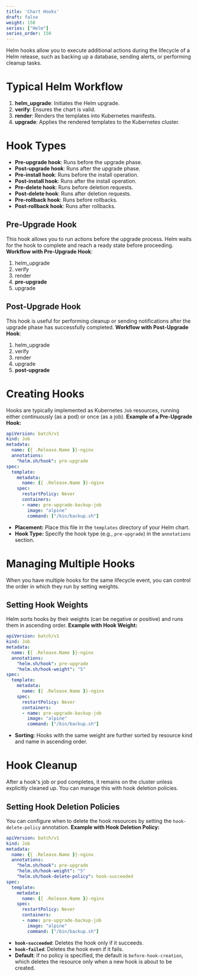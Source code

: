 ```yaml
---
title: 'Chart Hooks'
draft: false
weight: 150
series: ["Helm"]
series_order: 150
---
```

Helm hooks allow you to execute additional actions during the lifecycle of a Helm release, such as backing up a database, sending alerts, or performing cleanup tasks.
# Typical Helm Workflow
1. **helm_upgrade**: Initiates the Helm upgrade.
2. **verify**: Ensures the chart is valid.
3. **render**: Renders the templates into Kubernetes manifests.
4. **upgrade**: Applies the rendered templates to the Kubernetes cluster.
# Hook Types
- **Pre-upgrade hook**: Runs before the upgrade phase.
- **Post-upgrade hook**: Runs after the upgrade phase.
- **Pre-install hook**: Runs before the install operation.
- **Post-install hook**: Runs after the install operation.
- **Pre-delete hook**: Runs before deletion requests.
- **Post-delete hook**: Runs after deletion requests.
- **Pre-rollback hook**: Runs before rollbacks.
- **Post-rollback hook**: Runs after rollbacks.
## Pre-Upgrade Hook
This hook allows you to run actions before the upgrade process. Helm waits for the hook to complete and reach a ready state before proceeding.
**Workflow with Pre-Upgrade Hook**:
1. helm_upgrade
2. verify
3. render
4. **pre-upgrade**
5. upgrade
## Post-Upgrade Hook
This hook is useful for performing cleanup or sending notifications after the upgrade phase has successfully completed.
**Workflow with Post-Upgrade Hook**:
1. helm_upgrade
2. verify
3. render
4. upgrade
5. **post-upgrade**
# Creating Hooks
Hooks are typically implemented as Kubernetes `Job` resources, running either continuously (as a pod) or once (as a job).
**Example of a Pre-Upgrade Hook:**
```yaml
apiVersion: batch/v1
kind: Job
metadata:
  name: {{ .Release.Name }}-nginx
  annotations:
    "helm.sh/hook": pre-upgrade
spec:
  template:
    metadata:
      name: {{ .Release.Name }}-nginx
    spec:
      restartPolicy: Never
      containers:
      - name: pre-upgrade-backup-job
        image: "alpine"
        command: ["/bin/backup.sh"]
```
- **Placement:** Place this file in the `templates` directory of your Helm chart.
- **Hook Type:** Specify the hook type (e.g., `pre-upgrade`) in the `annotations` section.
# Managing Multiple Hooks
When you have multiple hooks for the same lifecycle event, you can control the order in which they run by setting weights.
## Setting Hook Weights
Helm sorts hooks by their weights (can be negative or positive) and runs them in ascending order.
**Example with Hook Weight:**
```yaml
apiVersion: batch/v1
kind: Job
metadata:
  name: {{ .Release.Name }}-nginx
  annotations:
    "helm.sh/hook": pre-upgrade
    "helm.sh/hook-weight": "5"
spec:
  template:
    metadata:
      name: {{ .Release.Name }}-nginx
    spec:
      restartPolicy: Never
      containers:
      - name: pre-upgrade-backup-job
        image: "alpine"
        command: ["/bin/backup.sh"]
```
- **Sorting**: Hooks with the same weight are further sorted by resource kind and name in ascending order.
# Hook Cleanup
After a hook's job or pod completes, it remains on the cluster unless explicitly cleaned up. You can manage this with hook deletion policies.
## Setting Hook Deletion Policies
You can configure when to delete the hook resources by setting the `hook-delete-policy` annotation.
**Example with Hook Deletion Policy:**
```yaml
apiVersion: batch/v1
kind: Job
metadata:
  name: {{ .Release.Name }}-nginx
  annotations:
    "helm.sh/hook": pre-upgrade
    "helm.sh/hook-weight": "5"
    "helm.sh/hook-delete-policy": hook-succeeded
spec:
  template:
    metadata:
      name: {{ .Release.Name }}-nginx
    spec:
      restartPolicy: Never
      containers:
      - name: pre-upgrade-backup-job
        image: "alpine"
        command: ["/bin/backup.sh"]
```
- **`hook-succeeded`**: Deletes the hook only if it succeeds.
- **`hook-failed`**: Deletes the hook even if it fails.
- **Default**: If no policy is specified, the default is `before-hook-creation`, which deletes the resource only when a new hook is about to be created.